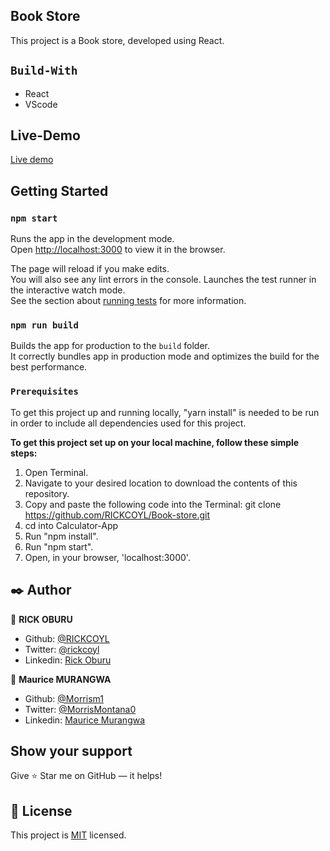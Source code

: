 ## Book Store

This project is a Book store, developed using React.

## `Build-With`

- React
- VScode

## Live-Demo

[Live demo](https://microversebookstore.herokuapp.com/)


## Getting Started

### `npm start`

Runs the app in the development mode.\
Open [http://localhost:3000](http://localhost:3000) to view it in the browser.

The page will reload if you make edits.\
You will also see any lint errors in the console.
Launches the test runner in the interactive watch mode.\
See the section about [running tests](https://facebook.github.io/create-react-app/docs/running-tests) for more information.

### `npm run build`

Builds the app for production to the `build` folder.\
It correctly bundles app in production mode and optimizes the build for the best performance.



### `Prerequisites`

To get this project up and running locally, "yarn install" is needed to be run in order to include all dependencies used for this project.

**To get this project set up on your local machine, follow these simple steps:**

1. Open Terminal.
2. Navigate to your desired location to download the contents of this repository.
3. Copy and paste the following code into the Terminal: git clone https://github.com/RICKCOYL/Book-store.git
4. cd into  Calculator-App
5. Run "npm install".
6. Run "npm start".
6. Open, in your browser, 'localhost:3000'.


## ✒️  Author <a name = "author"></a>

👤 **RICK OBURU**

- Github: [@RICKCOYL](https://github.com/RICKCOYL)
- Twitter: [@rickcoyl](https://twitter.com/rickcoyl)
- Linkedin: [Rick Oburu](https://www.linkedin.com/in/rickoburu/)

👤 **Maurice MURANGWA**

- Github: [@Morrism1](https://github.com/Morrism1)
- Twitter: [@MorrisMontana0](https://twitter.com/MurangwaMorris)
- Linkedin: [Maurice Murangwa](https://www.linkedin.com/in/mauricemurangwa/)


## Show your support

Give ⭐ Star me on GitHub — it helps!

## 📝 License

This project is [MIT](lic.url) licensed.